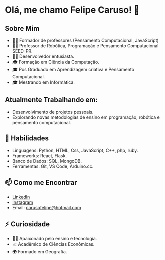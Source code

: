 <!-- Título -->
# Olá, me chamo Felipe Caruso! 👋

## Sobre Mim
- 👨‍🏫 Formador de professores (Pensamento Computacional, JavaScript)
- 👨‍🏫 Professor de Robótica, Programação e Pensamento Computacional SEED-PR.
- 👨‍💻 Desenvolvedor entusiasta.
- 🎓 Formação em Ciência da Computação.
- 🎓 Pos Graduado em Aprendizagem criativa e Pensamento Computacional.
- 🎓 Mestrando em Informática.

## Atualmente Trabalhando em:
- Desenvolvimento de projetos pessoais.
- Explorando novas metodologias de ensino em programação, robótica e pensamento computacional.


## 💼 Habilidades
- Linguagens: Python, HTML, Css, JavaScript, C++, php, ruby.
- Frameworks: React, Flask.
- Banco de Dados: SQL, MongoDB.
- Ferramentas: Git, VS Code, Arduino.cc.

## 📫 Como me Encontrar
- [LinkedIn](https://www.linkedin.com/in/felipe-carusoo/)
- [Instagram](https://www.instagram.com/felipecarusoo/)
- Email: carusofelipe@hotmail.com

## ⚡ Curiosidade

- 👨‍🏫 Apaixonado pelo ensino e tecnologia.
- 📈 Acadêmico de Ciências Econômicas.
- 🌍 Formado em Geografia.
